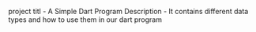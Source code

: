 project titl - A Simple Dart Program
Description - It contains different data types and how to use them in our dart program
